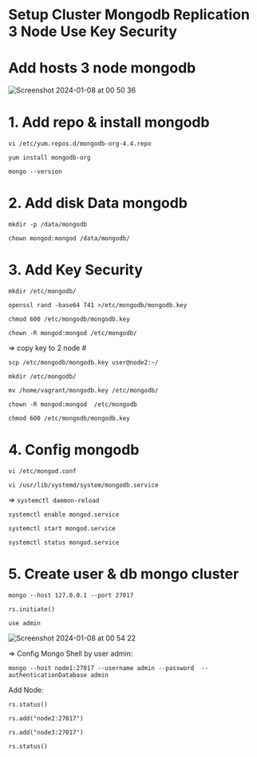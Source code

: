 # Setup Cluster Mongodb Replication 3 Node Use Key Security

# Add hosts 3 node mongodb


![Screenshot 2024-01-08 at 00 50 36](https://github.com/sysadminzz/mongodb/assets/152803356/a4e69313-544d-4db5-9775-8fbbfc71e54d)



# 1. Add repo & install mongodb


`vi /etc/yum.repos.d/mongodb-org-4.4.repo`


`yum install mongodb-org`


`mongo --version`



# 2. Add disk Data mongodb


`mkdir -p /data/mongodb`


`chown mongod:mongod /data/mongodb/`



# 3. Add Key Security


`mkdir /etc/mongodb/`


`openssl rand -base64 741 >/etc/mongodb/mongodb.key`


`chmod 600 /etc/mongodb/mongodb.key`


`chown -R mongod:mongod /etc/mongodb/`



=> copy key to 2 node #


`scp /etc/mongodb/mongodb.key user@node2:~/`


`mkdir /etc/mongodb/`


`mv /home/vagrant/mongodb.key /etc/mongodb/`


`chown -R mongod:mongod  /etc/mongodb`


`chmod 600 /etc/mongodb/mongodb.key`



# 4. Config mongodb


`vi /etc/mongod.conf`


`vi /usr/lib/systemd/system/mongodb.service`


=> `systemctl daemon-reload`


`systemctl enable mongod.service`


`systemctl start mongod.service`


`systemctl status mongod.service`



# 5. Create user & db mongo cluster



`mongo --host 127.0.0.1 --port 27017`

`rs.initiate() `

`use admin` 


![Screenshot 2024-01-08 at 00 54 22](https://github.com/sysadminzz/mongodb/assets/152803356/62ceb31c-f548-4e29-ba07-be840a623b48)




=> Config Mongo Shell by user admin:


`mongo --host node1:27017 --username admin --password  --authenticationDatabase admin`


Add Node:


`rs.status() `


`rs.add("node2:27017")`


`rs.add("node3:27017")`


`rs.status() `







